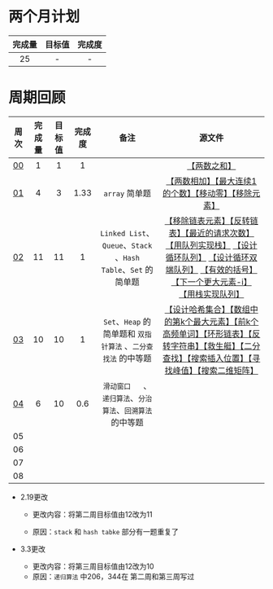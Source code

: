 # 两个月计划

| 完成量 | 目标值 | 完成度 |
| :----: | :----: | :----: |
|   25   |   -    |   -    |

# 周期回顾

|          周次          | 完成量 | 目标值 | 完成度 |                             备注                             |                            源文件                            |
| :--------------------: | :----: | :----: | :----: | :----------------------------------------------------------: | :----------------------------------------------------------: |
| [00](第〇周_付清晨.md) |   1    |   1    |   1    |                                                              |            [【两数之和】](Source/1.两数之和.cpp)             |
| [01](第一周_付清晨.md) |   4    |   3    |  1.33  |                        `array` 简单题                        | [【两数相加】](Source/2.两数相加.cpp)[【最大连续1的个数】](Source/485.最大连续-1-的个数.cpp)[【移动零】](Source/283.移动零.cpp)[【移除元素】](Source/27.移除元素.cpp) |
| [02](第二周_付清晨.md) |   11   |   11   |   1    | `Linked List`、`Queue`、`Stack` 、`Hash Table`、`Set` 的简单题 | [【移除链表元素】](Source/203.移除链表元素.cpp)[【反转链表】](Source/206.反转链表.cpp)[【最近的请求次数】](Source/933.最近的请求次数.cpp)  [【用队列实现栈】](Source/225.用队列实现栈.cpp)  [【设计循环队列】](Source/622.设计循环队列.cpp)  [【设计循环双端队列】](Source/641.设计循环双端队列.cpp) [【有效的括号】](Source/20.有效的括号.cpp)  [【下一个更大元素-i】](Source/496.下一个更大元素-i.cpp)  [【用栈实现队列】](Source/232.用栈实现队列.cpp) |
| [03](第三周_付清晨.md) |   10   |   10   |   1    | `Set`、`Heap` 的简单题和 `双指针算法` 、`二分查找法` 的中等题 | [【设计哈希集合】](Source/705.设计哈希集合.cpp)[【数组中的第k个最大元素】](Source/215.数组中的第k个最大元素.cpp)[【前k个高频单词】](Source/692.前k个高频单词.cpp)[【环形链表】](Source/141.环形链表.cpp)[【反转字符串】](Source/344.反转字符串.cpp)[【救生艇】](Source/881.救生艇.cpp)[【二分查找】](Source/704.二分查找.cpp)[【搜索插入位置】](Source/35.搜索插入位置.cpp)[【寻找峰值】](Source/162.寻找峰值.cpp)[【搜索二维矩阵】](Source/74.搜索二维矩阵.cpp) |
| [04](第四周_付清晨.md) |   6    |   10   |  0.6   | `滑动窗口	`、`递归算法`、`分治算法`、`回溯算法` 的中等题  |                                                              |
|           05           |        |        |        |                                                              |                                                              |
|           06           |        |        |        |                                                              |                                                              |
|           07           |        |        |        |                                                              |                                                              |
|           08           |        |        |        |                                                              |                                                              |

- 2.19更改

  - 更改内容：将第二周目标值由12改为11

  - 原因：`stack` 和 `hash tabke` 部分有一题重复了

- 3.3更改
  - 更改内容：将第三周目标值由12改为10
  - 原因：`递归算法` 中206，344在 第二周和第三周写过